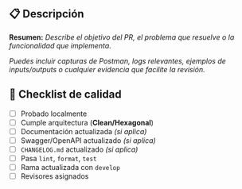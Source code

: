 ## 📋 Descripción

<!-- Explica brevemente qué hace este PR y por qué es necesario. -->

**Resumen:** _Describe el objetivo del PR, el problema que resuelve o la funcionalidad que implementa._

_Puedes incluir capturas de Postman, logs relevantes, ejemplos de inputs/outputs o cualquier evidencia que facilite la revisión._

## 🚦 Checklist de calidad

- [ ] Probado localmente
- [ ] Cumple arquitectura (**Clean/Hexagonal**)
- [ ] Documentación actualizada _(si aplica)_
- [ ] Swagger/OpenAPI actualizado _(si aplica)_
- [ ] `CHANGELOG.md` actualizado _(si aplica)_
- [ ] Pasa `lint`, `format`, `test`
- [ ] Rama actualizada con `develop`
- [ ] Revisores asignados
